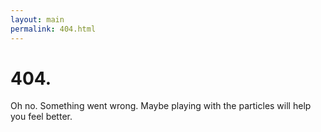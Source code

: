 ```yaml
---
layout: main
permalink: 404.html
---
```


# 404.

Oh no. Something went wrong. Maybe playing with the particles will help you feel better.
